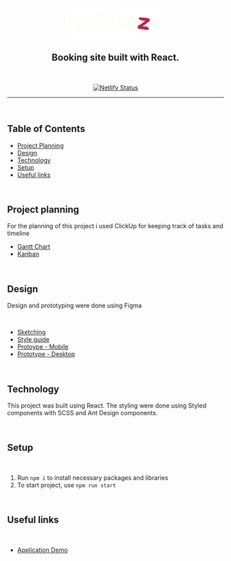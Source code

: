 <div align="center">
    <img src="./public/logo.svg">
    </br>
    <h2>Booking site built with React.</h2>
    </br>

[![Netlify Status](https://api.netlify.com/api/v1/badges/7aa6bb8d-3f27-402b-a005-41d87f419603/deploy-status)](https://app.netlify.com/sites/holidazenorway/deploys)

</div>

---

</br>

## Table of Contents

-   [Project Planning](https://github.com/PederZzen/projectexam2/blob/main/README.md#project-planning)
-   [Design](https://github.com/PederZzen/projectexam2/blob/main/README.md#design)
-   [Technology](https://github.com/PederZzen/projectexam2/blob/main/README.md#technology)
-   [Setup](https://github.com/PederZzen/projectexam2/blob/main/README.md#setup)
-   [Useful links](https://github.com/PederZzen/projectexam2/blob/main/README.md#useful-links)

</br>

## Project planning

For the planning of this project i used ClickUp for keeping track of tasks and timeline

-   [Gantt Chart](https://sharing.clickup.com/9004084389/g/h/8cayv55-201/dda0ddeb7f7c7b7)
-   [Kanban](https://sharing.clickup.com/9004084389/b/h/5-90040515181-2/4edaafc678583a0)

</br>

## Design

Design and prototyping were done using Figma

</br>

-   [Sketching](https://www.figma.com/file/LqyHVPs3nJwErvMk8V2VH5/Untitled?type=design&node-id=0%3A1&t=ivBFxbdzLJJqoqit-1)
-   [Style guide](https://www.figma.com/file/LqyHVPs3nJwErvMk8V2VH5/Untitled?type=design&node-id=12%3A1613&t=ivBFxbdzLJJqoqit-1)
-   [Protoype - Mobile](https://www.figma.com/file/LqyHVPs3nJwErvMk8V2VH5/Untitled?type=design&node-id=37%3A1584&t=ivBFxbdzLJJqoqit-1)
-   [Prototype - Desktop](https://www.figma.com/file/LqyHVPs3nJwErvMk8V2VH5/Untitled?type=design&node-id=12%3A1229&t=ivBFxbdzLJJqoqit-1)

<br>

## Technology

This project was built using React. The styling were done using Styled components with SCSS and Ant Design components.

</br>

## Setup

</br>

1. Run `npm i` to install necessary packages and libraries
2. To start project, use `npm run start`

</br>

## Useful links

</br>

-   [Application Demo](https://holidazenorway.netlify.app/)
